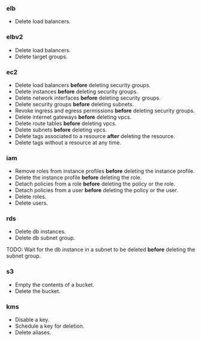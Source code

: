 ### elb
* Delete load balancers.


### elbv2
* Delete load balancers.
* Delete target groups.


### ec2
* Delete load balancers **before** deleting security groups.
* Delete instances **before** deleting security groups.
* Delete network interfaces **before** deleting security groups.
* Delete security groups **before** deleting subnets.
* Revoke ingress and egress permissions **before** deleting security groups.
* Delete internet gateways **before** deleting vpcs.
* Delete route tables **before** deleting vpcs.
* Delete subnets **before** deleting vpcs.
* Delete tags associated to a resource **after** deleting the resource.
* Delete tags without a resource at any time.


### iam
* Remove roles from instance profiles **before** deleting the instance profile.
* Delete the instance profile **before** deleting the role.
* Detach policies from a role **before** deleting the policy or the role.
* Detach policies from a user **before** deleting the policy or the user.
* Delete roles.
* Delete users.


### rds
* Delete db instances.
* Delete db subnet group.

TODO: Wait for the db instance in a subnet to be deleted **before** deleting the subnet group.


### s3
* Empty the contents of a bucket.
* Delete the bucket.

### kms
* Disable a key.
* Schedule a key for deletion.
* Delete aliases.
